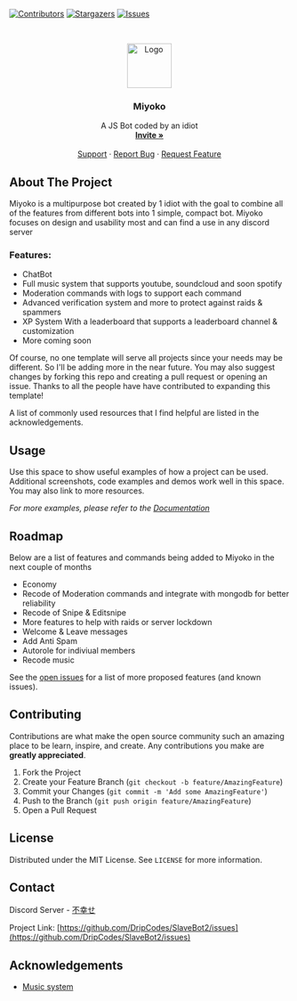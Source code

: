 <!--
*** Thanks for checking out the Best-README-Template. If you have a suggestion
*** that would make this better, please fork the repo and create a pull request
*** or simply open an issue with the tag "enhancement".
*** Thanks again! Now go create something AMAZING! :D
-->



<!-- PROJECT SHIELDS -->
<!--
*** I'm using markdown "reference style" links for readability.
*** Reference links are enclosed in brackets [ ] instead of parentheses ( ).
*** See the bottom of this document for the declaration of the reference variables
*** for contributors-url, forks-url, etc. This is an optional, concise syntax you may use.
*** https://www.markdownguide.org/basic-syntax/#reference-style-links
-->
[![Contributors][contributors-shield]][contributors-url]
[![Stargazers][stars-shield]][stars-url]
[![Issues][issues-shield]][issues-url]



<!-- PROJECT LOGO -->
<br />
<p align="center">
  <a href="https://github.com/DripCodes/SlaveBot2">
  <img src="images/logo.png" alt="Logo" width="80" height="80">
  </a>

  <h3 align="center">Miyoko</h3>

  <p align="center">
    A JS Bot coded by an idiot
    <br />
    <a href="https://discord.com/oauth2/authorize?client_id=677200540236513318&permissions=8&scope=bot"><strong>Invite »</strong></a>
    <br />
    <br />
    <a href="https://discord.gg/3EExtA43C5">Support</a>
    ·
    <a href="https://github.com/DripCodes/SlaveBot2/issues">Report Bug</a>
    ·
    <a href="https://github.com/DripCodes/SlaveBot2/issues">Request Feature</a>
  </p>
</p>





<!-- ABOUT THE PROJECT -->
## About The Project

Miyoko is a multipurpose bot created by 1 idiot with the goal to combine all of the features from different bots into 1 simple, compact bot. Miyoko focuses on design and usability most and can find a use in any discord server

### Features:
* ChatBot
* Full music system that supports youtube, soundcloud and soon spotify
* Moderation commands with logs to support each command
* Advanced verification system and more to protect against raids & spammers
* XP System With a leaderboard that supports a leaderboard channel & customization
* More coming soon

Of course, no one template will serve all projects since your needs may be different. So I'll be adding more in the near future. You may also suggest changes by forking this repo and creating a pull request or opening an issue. Thanks to all the people have have contributed to expanding this template!

A list of commonly used resources that I find helpful are listed in the acknowledgements.



<!-- USAGE EXAMPLES -->
## Usage

Use this space to show useful examples of how a project can be used. Additional screenshots, code examples and demos work well in this space. You may also link to more resources.

_For more examples, please refer to the [Documentation](https://example.com)_



<!-- ROADMAP -->
## Roadmap
Below are a list of features and commands being added to Miyoko in the next couple of months

* Economy
* Recode of Moderation commands and integrate with mongodb for better reliability
* Recode of Snipe & Editsnipe 
* More features to help with raids or server lockdown
* Welcome & Leave messages
* Add Anti Spam
* Autorole for indiviual members
* Recode music

See the [open issues](https://github.com/DripCodes/SlaveBot2/issues) for a list of more proposed features (and known issues).



<!-- CONTRIBUTING -->
## Contributing

Contributions are what make the open source community such an amazing place to be learn, inspire, and create. Any contributions you make are **greatly appreciated**.

1. Fork the Project
2. Create your Feature Branch (`git checkout -b feature/AmazingFeature`)
3. Commit your Changes (`git commit -m 'Add some AmazingFeature'`)
4. Push to the Branch (`git push origin feature/AmazingFeature`)
5. Open a Pull Request



<!-- LICENSE -->
## License

Distributed under the MIT License. See `LICENSE` for more information.



<!-- CONTACT -->
## Contact

Discord Server - [不幸せ](https://discord.gg/3EExtA43C5)

Project Link: [https://github.com/DripCodes/SlaveBot2/issues](https://github.com/DripCodes/SlaveBot2/issues)



<!-- ACKNOWLEDGEMENTS -->
## Acknowledgements
* [Music system](https://github.com/eritislami/evobot)






<!-- MARKDOWN LINKS & IMAGES -->
<!-- https://www.markdownguide.org/basic-syntax/#reference-style-links -->
[contributors-shield]: https://img.shields.io/github/contributors/DripCodes/SlaveBot2.svg?style=for-the-badge
[contributors-url]: https://github.com/DripCodes/SlaveBot2/graphs/contributors
[forks-shield]: https://img.shields.io/github/forks/DripCodes/SlaveBot2.svg?style=for-the-badge
[forks-url]: https://github.com/DripCodes/SlaveBot2/network/members
[stars-shield]: https://img.shields.io/github/stars/DripCodes/SlaveBot2.svg?style=for-the-badge
[stars-url]: https://github.com/DripCodes/SlaveBot2/stargazers
[issues-shield]: https://img.shields.io/github/issues/DripCodes/SlaveBot2.svg?style=for-the-badge
[issues-url]: https://github.com/DripCodes/SlaveBot2/issues
[license-shield]: https://img.shields.io/github/license/othneildrew/Best-README-Template.svg?style=for-the-badge
[license-url]: https://github.com/othneildrew/Best-README-Template/blob/master/LICENSE.txt
[linkedin-shield]: https://img.shields.io/badge/-LinkedIn-black.svg?style=for-the-badge&logo=linkedin&colorB=555
[linkedin-url]: https://linkedin.com/in/othneildrew
[product-screenshot]: images/screenshot.png
[version]: https://img.shields.io/github/go-mod/go-version/DripCodes/SlaveBot2/master
